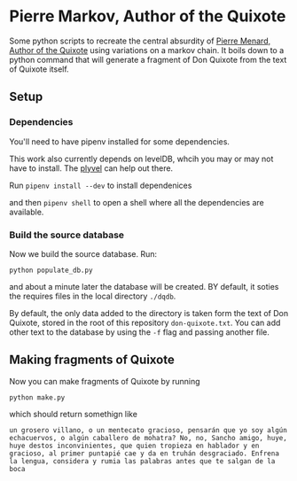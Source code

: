 # Pierre Markov, Author of the Quixote

Some python scripts to recreate the central absurdity of [Pierre Menard, Author of the Quixote](https://en.wikipedia.org/wiki/Pierre_Menard,_Author_of_the_Quixote) using variations on a markov chain. It boils down to a python command that will generate a fragment of Don Quixote from the text of Quixote itself. 


## Setup

### Dependencies
You'll need to have pipenv installed for some dependencies.

This work also currently depends on levelDB, whcih you may or may not have to install. The [plyvel](https://plyvel.readthedocs.io/en/latest/installation.html#installation-guide) can help out there.

Run `pipenv install --dev` to install dependenices

and then `pipenv shell` to open a shell where all the dependencies are available.

### Build the source database

Now we build the source database. Run:

`python populate_db.py`

and about a minute later the database will be created. BY default, it soties the requires files in the local directory `./dqdb`.

By default, the only data added to the directory is taken form the text of Don Quixote, stored in the root of this repository `don-quixote.txt`. You can add other text to the database by using the `-f` flag and passing another file. 

## Making fragments of Quixote

Now you can make fragments of Quixote by running

`python make.py`

which should return somethign like

```
un grosero villano, o un mentecato gracioso, pensarán que yo soy algún echacuervos, o algún caballero de mohatra? No, no, Sancho amigo, huye, huye destos inconvinientes, que quien tropieza en hablador y en gracioso, al primer puntapié cae y da en truhán desgraciado. Enfrena la lengua, considera y rumia las palabras antes que te salgan de la boca
```

